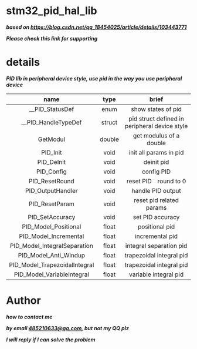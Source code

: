 # stm32_pid_hal_lib

  ***based on https://blog.csdn.net/qq_18454025/article/details/103443771***

  ***Please check this link for supporting***

# details

***PID lib in peripheral device style, use pid in the way you use peripheral device***

name|type|brief
:--:|:--:|:--:
__PID_StatusDef|enum|show states of pid
__PID_HandleTypeDef|struct|pid struct defined in peripheral device style
GetModul|double|get modulus of a double
PID_Init|void|init all params in pid
PID_DeInit|void|deinit pid
PID_Config|void|config PID
PID_ResetRound|void|reset PID　round to 0
PID_OutputHandler|void|handle PID output
PID_ResetParam|void|reset pid related params
PID_SetAccuracy|void|set PID accuracy
PID_Model_Positional|float|positional pid
PID_Model_Incremental|float|incremental pid
PID_Model_IntegralSeparation|float|integral separation pid
PID_Model_Anti_Windup|float|trapezoidal integral pid
PID_Model_TrapezoidalIntegral|float|trapezoidal integral pid
PID_Model_VariableIntegral|float|variable integral pid

# Author
***how to contact me*** 

***by email 485210633@qq.com, but not my QQ plz***

***I will reply if I can solve the problem***



